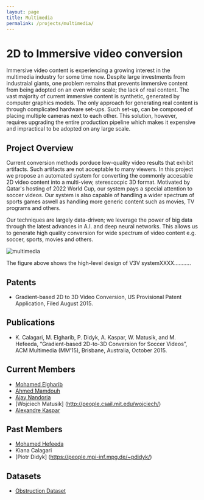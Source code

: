 ```yaml
---
layout: page
title: Multimedia
permalink: /projects/multimedia/
---
```


# 2D to Immersive video conversion

Immersive video content is experiencing a growing interest in the multimedia industry for some time now. Despite large investments from industraial giants, one problem remains that prevents immersive content from being adopted on an even wider scale; the lack of real content. The vast majority of
current immersive content is synthetic, generated by computer graphics models. The only approach for generating real content is through complicated hardware set-ups. Such set-up, can be composed of placing multiple cameras next to each other. This solution, however, requires upgrading the entire production pipeline which makes it expensive and impractical to be adopted on any large scale. 


## Project Overview

Current conversion methods porduce low-quality video results that exhibit artifacts. Such artifacts are not acceptable to many viewers. In this project we propose an automated system for converting the commonly accesable 2D video content into a multi-view, sterescocpic 3D format. Motivated by Qatar's hosting of 2022 World Cup, our system pays a special attention to soccer videos. Our system is also capable of handling a wider spectrum of sports games aswell as handling more generic content such as movies, TV programs and others.  

Our techniques are largely data-driven; we leverage the power of big data through the latest advances in A.I. and deep neural networks. This allows us to generate high quality conversion for wide spectrum of video content e.g. soccer, sports, movies and others.

 
![multimedia](/projects/multimedia/system_architecture.png)

The figure above shows the high-level design of V3V systemXXXX...........

## Patents
- Gradient-based 2D to 3D Video Conversion, US Provisional Patent Application, Filed August 2015.

## Publications
- K. Calagari, M. Elgharib, P. Didyk, A. Kaspar, W. Matusik, and M. Hefeeda, “Gradient-based 2D-to-3D Conversion for Soccer Videos”, ACM Multimedia (MM’15), Brisbane, Australia, October 2015.


## Current Members
- [Mohamed Elgharib](/people/melgharib/) 
- [Ahmed Mamdouh](/people/ahassanien/)
- [Ajay Nandoria](/people/anandoriya/)
- [Wojciech Matusik] (http://people.csail.mit.edu/wojciech/)
- [Alexandre Kaspar](http://w-x.ch/)

## Past Members
- [Mohamed Hefeeda](/people/mhefeeda/)
- Kiana Calagari                 
- [Piotr Didyk] (https://people.mpi-inf.mpg.de/~pdidyk/)

## Datasets
- [Obstruction Dataset](http://ds.qcri.org/projects/multimedia/datasets/)
